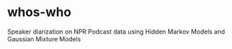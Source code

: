 # whos-who
Speaker diarization on NPR Podcast data using Hidden Markov Models and Gaussian Mixture Models
